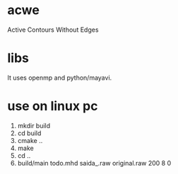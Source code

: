 # acwe
Active Contours Without Edges

# libs
It uses openmp and python/mayavi.

# use on linux pc

1. mkdir build
2. cd build
3. cmake ..
4. make
5. cd ..
6. build/main todo.mhd saida_.raw original.raw 200 8 0
